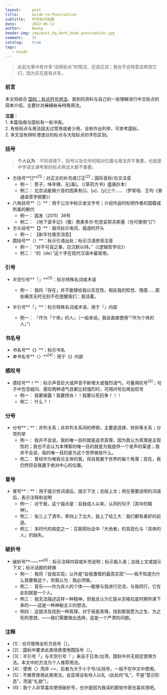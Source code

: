 ```yaml
---
layout:     post
title:      Guide-to-Punctuation
subtitle:   中文标点指南
date:       2022-06-12
author:     Huang
header-img: img/post_bg_dark_book_punctuation.jpg
comment:    31
catalog:    true
tags:
   - Guide
---
```


> 此前文章中有许多“误用标点”的情况，还请见谅；我也不会特意去修改它们，因为实在是有点多。

### 前言

本文将结合 [国标：标点符号用法](http://www.moe.gov.cn/ewebeditor/uploadfile/2015/01/13/20150113091548267.pdf)、查到的资料与自己的一些理解进行中文标点的简单介绍，主要针对<s>易错处与</s>特殊用法。

**注意**：<br/>1. 本篇指南与国标有一些冲突。<br/>2. 有些标点与用法因太过常用或者少用，没有作出列举，可参考国标。<br/>2. 本文没有辨析港澳台的标点与大陆标点的字形区别。

### 括号

> **个人认为**：不同语境下，括号以及句号的相对位置与用法并不重要。也就是中学语文课考察的标点用法大都不重要。

* 方括号**[]**<sup>[1]</sup>：对正文的补充或订正<sup>[2]</sup>；国际音标/古文注音
    * 例一：	茬子，味辛辣，无[毒]。（《草药方书》盛唐抄本）
    * 例二：	北京话能做介音的因素有[i]、[u]、[y]三个……（罗常培、王均《普通语音学纲要》）
* 六角括号**〔〕**：用于公文中标示发文字号；介绍作品时标明作者的国籍或所属的朝代
    * 例一：	国发〔2011〕36号
    * 例二：	《地下室手记》〔俄〕费奥多尔·陀思妥耶夫斯基（也可使用“[]”）
* 方头括号**【】**：报讯标示电讯、报道的开头
    * 例一：	【新华社南京消息】
* 圆括号**（）**：标示引语出处；标示汉语拼音注音
    * 例一：	“对不可说之事，应沉默以待。”（《逻辑哲学论》）
    * 例二：	“的（de）”这个字在现代汉语中最常用。

### 引号

* 半空引号**『』**<sup>[3]</sup>：标示特殊名词或术语
    * 例一：	我的『存在』并不能够给我以实在性，相反我的知觉、情感……那些痛苦无时无刻不在提醒我们：我活着。

* 半引号**「」**：标示特殊名词或术语，用于『』内部
    * 例一：	『作为「个体」的人』（一般来说，我会直接使用“『作为个体的人』”）

### 书名号

* 书名号**《》**：标示书名
* 单书名号**〈〉**<sup>[4]</sup>：用于《》内部

### 感叹号

* 感叹号**！**：标示声音巨大或声音不断增大或强烈语气，可叠用叹号<sup>[5]</sup>；句子中包含疑问、感叹两种语气且都比较强烈时，可用问号后再加叹号
    * 例一：	我要揭露！我要控诉！！我要以死抗争！！！
    * 例二：	什么？！

### 分号

* 分号**；**：并列关系；非并列关系间的停顿，主要是选择、转折等关系；分项列举
    * 例一：	我并不会说，我的唯一目的就是追求真理，因为我认为真理是主观性的；我也不会认为本博客的唯一目的就是为我提供一个发声的渠道；我并不会说，我的唯一目的是为这个世界做些什么。
    * 例二：	曾经作为唯我论主体的我，将自我置于世界的每个角落；现在，我仍然将自我置于绝对中心的位置。

### 冒号

* 冒号**：**：用于提示性词语后，提示下文；总结上文；用在需要说明的词语后，表示注释和说明
    * 例一：	对于我，这个锚点是：自我成人以来，认同的句子［其中的精神］。
    * 例二：	张三上了清华，李四上了北大，我上了哈工大：我们都有美好的前途。
    * 例三：	本时代的病症之一：互联网社会中『大他者』的具现化与『具体的人』的缺失。

### 破折号

* 破折号**——**<sup>[6]</sup>：标示注释内容或补充说明；标示插入语；总结上文或提示下文；标示话题的转换
    * 例一：	我将『自我实现』认作是“自我激情的最高实现”——我不知道为什么我要做这个，但我认为：我必须做。
    * 例二：	音乐——作为非人的个体——能够与我进行交流、与我同行，它在此刻就是一个人。
    * 例三：	我无法描述这样一种精神，但我总认为它是从苏格拉底时期传递下来的——这是一种神秘主义的想法。
    * 例四：	这就涉及找到一种真理，对于我是真理，找到那我愿为之生、为之死的思想。——我们需要做出选择，这是一个严肃的问题。

### 注释

* [1]：也可使用全形方括号［］。
* [2]：国标中要求此类场景使用圆括号（）。
* [3]：半引号「」与半空引号『 』来自于日本/台湾，国标中并无规定使用方法。本文中的方法为个人推荐用法。
* [4]：使用〈〉而非 <>，后者为大于小于号/尖括号，一般不在中文中使用。
* [5]：不推荐使用此类用法，会显得没有待人以礼（此处的“礼”，不是“意识形态”，而是“礼貌”）。
* [6]：我个人非常喜欢使用破折号，也许是因为我读的那些作家也喜欢用吧。
